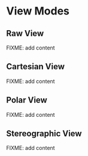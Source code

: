 # View Modes

## Raw View

FIXME: add content

## Cartesian View

FIXME: add content

## Polar View

FIXME: add content

## Stereographic View

FIXME: add content
